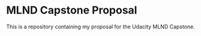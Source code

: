 # MLND Capstone Proposal

This is a repository containing my proposal for the Udacity MLND Capstone.

